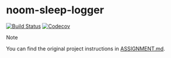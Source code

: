 # noom-sleep-logger

[![Build Status](https://github.com/yegor-usoltsev/noom-sleep-logger/actions/workflows/ci.yml/badge.svg)](https://github.com/yegor-usoltsev/noom-sleep-logger/actions)
[![Codecov](https://codecov.io/github/yegor-usoltsev/noom-sleep-logger/graph/badge.svg?token=REDMRSKCPX)](https://codecov.io/github/yegor-usoltsev/noom-sleep-logger)

> [!NOTE]
> You can find the original project instructions in [ASSIGNMENT.md](ASSIGNMENT.md).

